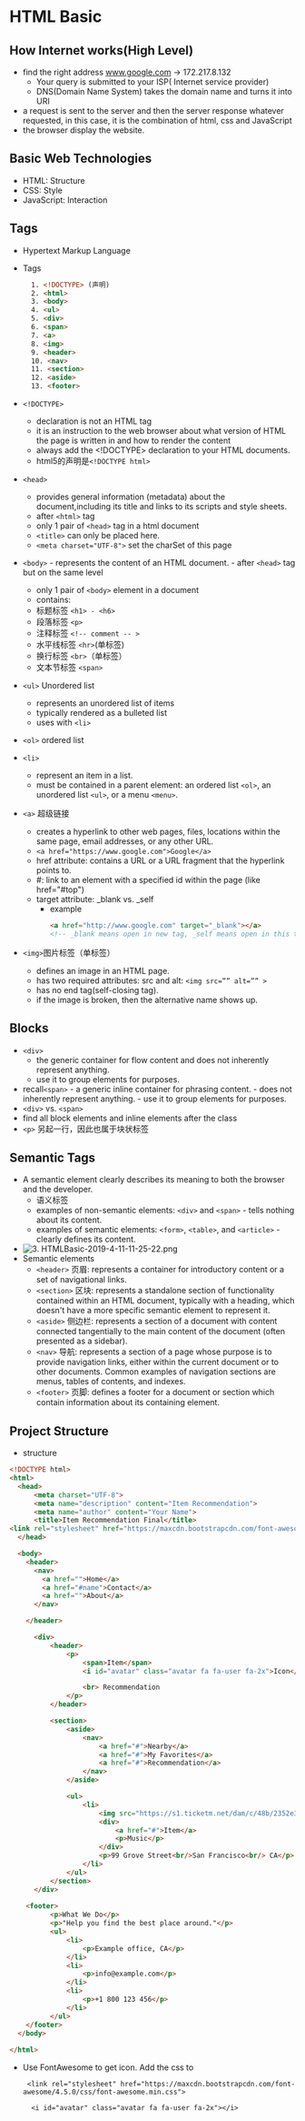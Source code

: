 # HTML Basic
## How Internet works(High Level)
  + ​find the right address www.google.com -> 172.217.8.132
    + Your query is submitted to your ISP( Internet service provider)
    + DNS(Domain Name System) takes the domain name  and turns it into URI
  + a request is sent to the server and then the server response whatever requested, in this case, it is the combination of html, css and JavaScript
  + the browser display the website.


## Basic Web Technologies

  + HTML: Structure
  + CSS: Style
  + JavaScript: Interaction


## Tags


  + Hypertext Markup Language

  + Tags
    ```html
      1. <!DOCTYPE> (声明)
      2. <html>
      3. <body>
      4. <ul>
      5. <div>
      6. <span>
      7. <a>
      8. <img>
      9. <header>
      10. <nav>
      11. <section>
      12. <aside>
      13. <footer>
    ```

  + `<!DOCTYPE>` 
    + <!DOCTYPE> declaration is not an HTML tag
    - it is an instruction to the web browser about what version of HTML the page is written in and how to render the content
    - always add the <!DOCTYPE> declaration to your HTML documents.
    - html5的声明是`<!DOCTYPE html>`

  + `<head>`
    - provides general information (metadata) about the document,including its title and links to its scripts and style sheets.
    - after `<html>` tag
    - only 1 pair of `<head>` tag in a html document
    - `<title>` can only be placed here.
    - `<meta charset="UTF-8">` set the charSet of this page

  + `<body>`
    ​- represents the content of an HTML document.
    ​- after `<head>` tag but on the same level
    - only 1 pair of `<body>` element in a document
    - contains:
    - 标题标签 `<h1> - <h6>`
    - 段落标签 `<p>`
    - 注释标签 `<!-- comment -- >`
    - 水平线标签 `<hr>`(单标签)
    - 换行标签 `<br>`（单标签）
    - 文本节标签 `<span>`

  + `<ul>` Unordered list
    - represents an unordered list of items
    - typically rendered as a bulleted list
    - uses with `<li>`
  
  + `<ol>` ordered list

  + `<li>`
    - represent an item in a list.
    - must be contained in a parent element: an ordered list `<ol>`, an unordered list `<ul>`, or a menu `<menu>`.
  + `<a>` 超级链接
    - creates a hyperlink to other web pages, files, locations within the same page, email addresses, or any other URL.
    - `<a href="https://www.google.com">Google</a>`
    - href attribute: contains a URL or a URL fragment that the hyperlink points to.
    - #: link to an element with a specified id within the page (like href="#top")
    - target attribute: _blank vs. _self
      + example
        ```html
        <a href="http://www.google.com" target="_blank"></a>
        <!-- _blank means open in new tag, _self means open in this tag--->
        ```
  + `<img>`图片标签（单标签）
    - defines an image in an HTML page.
    - has two required attributes: src and alt: `<img src=”” alt=”” >`
    - has no end tag(self-closing tag).
    - if the image is broken, then the alternative name shows up.


## Blocks
  + `<div>`
    - the generic container for flow content and does not inherently represent anything.
    - use it to group elements for purposes.
  +  recall`<span>`
    - a generic inline container for phrasing content.
    - does not inherently represent anything.
    - use it to group elements for purposes.
  + `<div>` vs. `<span>`
  + find all block elements and inline elements after the class
  + `<p>` 另起一行，因此也属于块状标签

## Semantic Tags
  + A semantic element clearly describes its meaning to both the browser and the developer.
    - 语义标签
    - examples of non-semantic elements: `<div>` and `<span>` - tells nothing about its content.
    - examples of semantic elements: `<form>`, `<table>`, and `<article>` - clearly defines its content.
  + ![3. HTMLBasic-2019-4-11-11-25-22.png](https://raw.githubusercontent.com/Luorinz/images/master/3.%20HTMLBasic-2019-4-11-11-25-22.png)
  + Semantic elements
    - `<header>` 页眉:
    represents a container for introductory content or a set of navigational links.
    - `<section>` 区块:
    represents a standalone section of functionality contained within an HTML document, typically with a heading, which doesn't have a more specific semantic element to represent it.
    - `<aside>` 侧边栏:
    represents a section of a document with content connected tangentially to the main content of the document (often presented as a sidebar).
    - `<nav>` 导航:
    represents a section of a page whose purpose is to provide navigation links, either within the current document or to other documents. Common examples of navigation sections are menus, tables of contents, and indexes.
    - `<footer>` 页脚:
    defines a footer for a document or section which contain information about its containing element.

## Project Structure
  + structure
  ```html
  <!DOCTYPE html>
  <html>
    <head>
        <meta charset="UTF-8">
        <meta name="description" content="Item Recommendation">
        <meta name="author" content="Your Name">
        <title>Item Recommendation Final</title>
  <link rel="stylesheet" href="https://maxcdn.bootstrapcdn.com/font-awesome/4.5.0/css/font-awesome.min.css">
    </head>
  
    <body>
      <header>
        <nav>
          <a href="">Home</a>
          <a href="#name">Contact</a>
          <a href="">About</a>
        </nav>

      </header>
  
        <div>
            <header>
                <p>
                    <span>Item</span>
                    <i id="avatar" class="avatar fa fa-user fa-2x">Icon</i>

                    <br> Recommendation
                </p>
            </header>
  
            <section>
                <aside>
                    <nav>
                        <a href="#">Nearby</a>
                        <a href="#">My Favorites</a>
                        <a href="#">Recommendation</a>
                    </nav>
                </aside>
  
                <ul>
                    <li>
                        <img src="https://s1.ticketm.net/dam/c/48b/2352e3b5-8496-496b-97a3-e605177e848b_105851_ARTIST_PAGE_3_2.jpg" />
                        <div>
                            <a href="#">Item</a>
                            <p>Music</p>
                        </div>
                        <p>99 Grove Street<br/>San Francisco<br/> CA</p>
                    </li>
                </ul>
            </section>
        </div>
      
      <footer>
            <p>What We Do</p>
            <p>"Help you find the best place around."</p>
            <ul>
                <li>
                    <p>Example office, CA</p>
                </li>
                <li>
                    <p>info@example.com</p>
                </li>
                <li>
                    <p>+1 800 123 456</p>
                </li>
            </ul>
      </footer>  
    </body>
    
  </html>
  ```

  + Use FontAwesome to get icon. Add the css to <head>
    ```
     <link rel="stylesheet" href="https://maxcdn.bootstrapcdn.com/font-awesome/4.5.0/css/font-awesome.min.css">

      <i id="avatar" class="avatar fa fa-user fa-2x"></i>
    ```